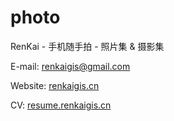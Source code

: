# photo

RenKai - 手机随手拍 - 照片集 & 摄影集

E-mail: renkaigis@gmail.com

Website: [renkaigis.cn](http://renkaigis.cn)

CV: [resume.renkaigis.cn](http://resume.renkaigis.cn)
